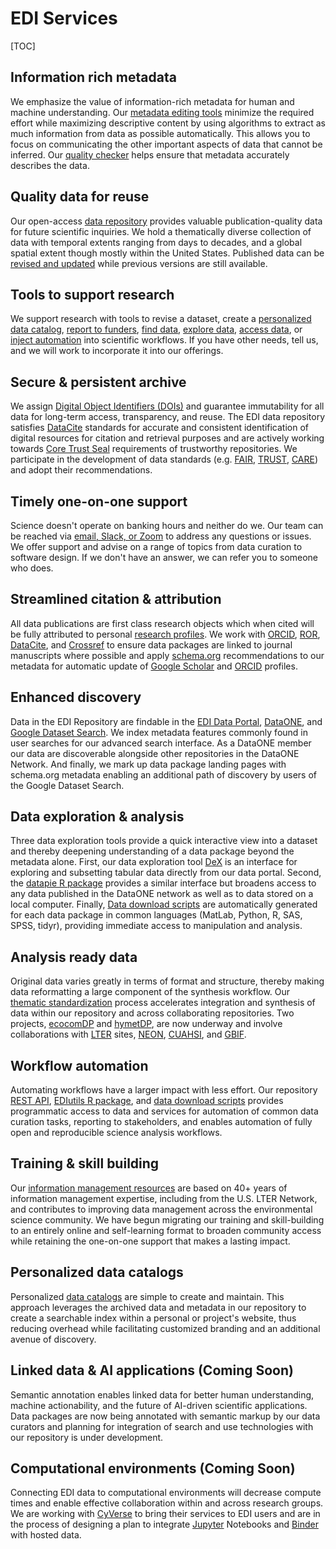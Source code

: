 # EDI Services

[TOC]

## Information rich metadata

We emphasize the value of information-rich metadata for human and machine understanding. Our [metadata editing tools](/templates/resources/creating-metadata-for-publication.md) minimize the required effort while maximizing descriptive content by using algorithms to extract as much information from data as possible automatically. This allows you to focus on communicating the other important aspects of data that cannot be inferred. Our [quality checker](/templates/resources/evaluating-a-data-package.md) helps ensure that metadata accurately describes the data.

## Quality data for reuse

Our open-access [data repository](https://portal.edirepository.org/nis/home.jsp) provides valuable publication-quality data for future scientific inquiries. We hold a thematically diverse collection of data with temporal extents ranging from days to decades, and a global spatial extent though mostly within the United States. Published data can be [revised and updated](/templates/resources/updating-a-data-package.md) while previous versions are still available.

## Tools to support research

We support research with tools to revise a dataset, create a [personalized data catalog](/templates/resources/create-a-data-catalog.md), [report to funders](/templates/resources/reporting-to-funders.md), [find data](/templates/resources/finding-data.md), [explore data](/templates/resources/data-exploration.md), [access data](/templates/resources/accessing-data.md), or [inject automation](/templates/resources/event-notifications.md) into scientific workflows. If you have other needs, tell us, and we will work to incorporate it into our offerings.

## Secure & persistent archive

We assign [Digital Object Identifiers (DOIs)](/templates/resources/the-data-package.md#digital-object-identifier-doi) and guarantee immutability for all data for long-term access, transparency, and reuse. The EDI data repository satisfies [DataCite](https://datacite.org/) standards for accurate and consistent identification of digital resources for citation and retrieval purposes and are actively working towards [Core Trust Seal](https://www.coretrustseal.org/) requirements of trustworthy repositories. We participate in the development of data standards (e.g. [FAIR](https://www.go-fair.org/fair-principles/), [TRUST](https://www.nature.com/articles/s41597-020-0486-7), [CARE](https://www.gida-global.org/care)) and adopt their recommendations.

## Timely one-on-one support

Science doesn't operate on banking hours and neither do we. Our team can be reached via [email, Slack, or Zoom](/templates/support/contact-us.md) to address any questions or issues. We offer support and advise on a range of topics from data curation to software design. If we don't have an answer, we can refer you to someone who does.


## Streamlined citation & attribution

All data publications are first class research objects which when cited will be fully attributed to personal [research profiles](/templates/resources/orcid-id.md). We work with [ORCID](https://orcid.org/), [ROR](https://ror.org/), [DataCite](https://datacite.org/), and [Crossref](https://www.crossref.org/) to ensure data packages are linked to journal manuscripts where possible and apply [schema.org](https://schema.org/) recommendations to our metadata for automatic update of [Google Scholar](https://scholar.google.com/) and [ORCID](https://orcid.org/) profiles.


## Enhanced discovery

Data in the EDI Repository are findable in the [EDI Data Portal](https://portal.edirepository.org/nis/home.jsp), [DataONE](https://www.dataone.org/), and [Google Dataset Search](https://datasetsearch.research.google.com/). We index metadata features commonly found in user searches for our advanced search interface. As a DataONE member our data are discoverable alongside other repositories in the DataONE Network. And finally, we mark up data package landing pages with schema.org metadata enabling an additional path of discovery by users of the Google Dataset Search.

## Data exploration & analysis

Three data exploration tools provide a quick interactive view into a dataset and thereby deepening understanding of a data package beyond the metadata alone. First, our data exploration tool [DeX](/templates/resources/data-exploration.md#data-explorer-dex) is an interface for exploring and subsetting tabular data directly from our data portal. Second, the [datapie R package](/templates/resources/data-exploration.md#datapie) provides a similar interface but broadens access to any data published in the DataONE network as well as to data stored on a local computer. Finally, [Data download scripts](/templates/resources/data-exploration.md#data-import-scripts) are automatically generated for each data package in common languages (MatLab, Python, R, SAS, SPSS, tidyr), providing immediate access to manipulation and analysis.

## Analysis ready data

Original data varies greatly in terms of format and structure, thereby making data reformatting a large component of the synthesis workflow. Our [thematic standardization](/templates/resources/thematic-standardization.md) process accelerates integration and synthesis of data within our repository and across collaborating repositories. Two projects, [ecocomDP](/templates/resources/thematic-standardization.md#ecocomdp) and [hymetDP](/templates/resources/thematic-standardization.md#hymetdp), are now underway and involve collaborations with [LTER](https://lternet.edu/) sites, [NEON](https://www.neonscience.org/), [CUAHSI](https://www.cuahsi.org/), and [GBIF](https://www.gbif.org/).

## Workflow automation

Automating workflows have a larger impact with less effort. Our repository [REST API](/templates/resources/rest-api.md), [EDIutils R package](https://ediorg.github.io/EDIutils/), and [data download scripts](/templates/resources/accessing-data.md#data-download-scripts) provides programmatic access to data and services for automation of common data curation tasks, reporting to stakeholders, and enables automation of fully open and reproducible science analysis workflows.

## Training & skill building

Our [information management resources](/templates/resources/resources-for-information-managers.md) are based on 40+ years of information management expertise, including from the U.S. LTER Network, and contributes to improving data management across the environmental science community. We have begun migrating our training and skill-building to an entirely online and self-learning format to broaden community access while retaining the one-on-one support that makes a lasting impact.

## Personalized data catalogs

Personalized [data catalogs](/templates/resources/create-a-data-catalog.md) are simple to create and maintain. This approach leverages the archived data and metadata in our repository to create a searchable index within a personal or project's website, thus reducing overhead while facilitating customized branding and an additional avenue of discovery.


## Linked data & AI applications (Coming Soon)

Semantic annotation enables linked data for better human understanding, machine actionability, and the future of AI-driven scientific applications. Data packages are now being annotated with semantic markup by our data curators and planning for integration of search and use technologies with our repository is under development.


## Computational environments (Coming Soon)

Connecting EDI data to computational environments will decrease compute times and enable effective collaboration within and across research groups. We are working with [CyVerse](https://cyverse.org/) to bring their services to EDI users and are in the process of designing a plan to integrate [Jupyter](https://jupyter.org/) Notebooks and [Binder](https://mybinder.org/) with hosted data.

